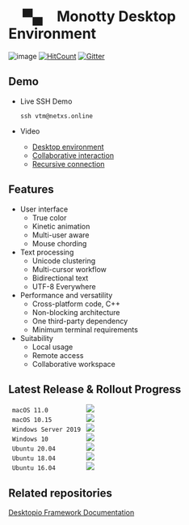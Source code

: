 #  ▀▄ Monotty Desktop Environment

![image](https://dice.netxs.online/cloud/vtm/mde_banner_v1.06.png)
[![HitCount](https://views.whatilearened.today/views/github/netxs-group/VTM.svg)](https://github.com/netxs-group/VTM)
[![Gitter](https://badges.gitter.im/netxs-group/VTM.svg)](https://gitter.im/netxs-group/VTM?utm_source=badge&utm_medium=badge&utm_campaign=pr-badge)

## Demo

- Live SSH Demo  
    
     `ssh vtm@netxs.online`  
      
- Video
  - [Desktop environment](https://youtu.be/fLumnSctakY)
  - [Collaborative interaction](https://youtu.be/0zU4e5Vam8c)
  - [Recursive connection](https://youtu.be/Fm5X75sO62c)

## Features

- User interface
  - True color
  - Kinetic animation
  - Multi-user aware
  - Mouse chording  
- Text processing
  - Unicode clustering
  - Multi-cursor workflow
  - Bidirectional text
  - UTF-8 Everywhere
- Performance and versatility
  - Cross-platform code, C++
  - Non-blocking architecture
  - One third-party dependency
  - Minimum terminal requirements
- Suitability
  - Local usage
  - Remote access
  - Сollaborative workspace

## Latest Release & Rollout Progress

` macOS 11.0          ` [![](https://dice.netxs.online/cloud/vtm/status/macos-11.0)](https://github.com/netxs-group/VTM/releases)  
` macOS 10.15         ` [![](https://dice.netxs.online/cloud/vtm/status/macos-10.15)](https://github.com/netxs-group/VTM/releases)  
` Windows Server 2019 ` [![](https://dice.netxs.online/cloud/vtm/status/windows-2019)](https://github.com/netxs-group/VTM/releases)  
` Windows 10          ` [![](https://dice.netxs.online/cloud/vtm/status/windows-10)](https://github.com/netxs-group/VTM/releases)  
` Ubuntu 20.04        ` [![](https://dice.netxs.online/cloud/vtm/status/ubuntu-20)](https://github.com/netxs-group/VTM/releases)  
` Ubuntu 18.04        ` [![](https://dice.netxs.online/cloud/vtm/status/ubuntu-18)](https://github.com/netxs-group/VTM/releases)  
` Ubuntu 16.04        ` [![](https://dice.netxs.online/cloud/vtm/status/ubuntu-16)](https://github.com/netxs-group/VTM/releases)  

## Related repositories

[Desktopio Framework Documentation](https://github.com/netxs-group/Desktopio-Docs)
